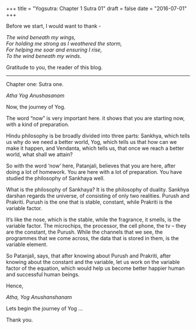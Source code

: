 +++
title = "Yogsutra: Chapter 1 Sutra 01"
draft = false
date = "2016-07-01"
+++

Before we start, I would want to thank -

_The wind beneath my wings,_  
_For holding me strong as I weathered the storm,_  
_For helping me soar and ensuring I rise,_  
_To the wind beneath my winds._

Gratitude to you, the reader of this blog.

-----

Chapter one: Sutra one.

_Atha Yog Anushasanam_

Now, the journey of Yog.

The word “now” is very important here. it shows that you are starting now, with a kind of preparation.

Hindu philosophy is be broadly divided into three parts: Sankhya, which tells us why do we need a better world, Yog, which tells us that how can we make it happen, and Vendanta, which tells us, that once we reach a better world, what shall we attain?

So with the word ‘now’ here, Patanjali, believes that you are here, after doing a lot of homework. You are here with a lot of preparation. You have studied the philosophy of Sankhaya well.

What is the philosophy of Sankhaya? It is the philosophy of duality. Sankhya darshan regards the universe, of consisting of only two realities. Purush and Prakriti. Purush is the one that is stable, constant, while Prakriti is the variable factor.

It’s like the nose, which is the stable, while the fragrance, it smells, is the variable factor. The microchips, the processor, the cell phone, the tv – they are the constant, the Purush. While the channels that we see, the programmes that we come across, the data that is stored in them, is the variable element.

So Patanjali, says, that after knowing about Purush and Prakriti, after knowing about the constant and the variable, let us work on the variable factor of the equation, which would help us become better happier human and successful human beings.

Hence,

_Atha, Yog Anushanshanam_

Lets begin the journey of Yog …

Thank you.
